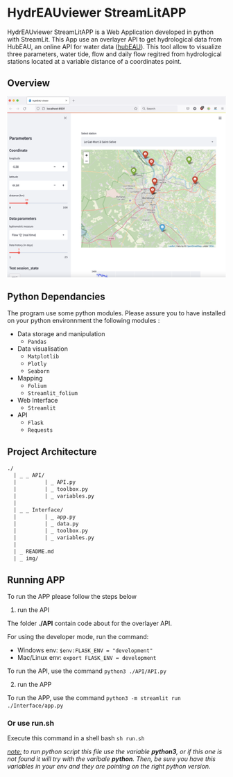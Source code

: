 # HydrEAUviewer StreamLitAPP

HydrEAUviewer StreamLitAPP is a Web Application developed in python with StreamLit.
This App use an overlayer API to get hydrological data from HubEAU, an online API for water data ([hubEAU](https://hubeau.eaufrance.fr/)).
This tool allow to visualize three parameters, water tide, flow and daily flow regitred from hydrological stations located at a variable distance of a coordinates point.   

## Overview

![view Web APP](img/Screenshot%202022-02-23%20at%2017.26.27.png)

## Python Dependancies

The program use some python modules. Please assure you to have installed on your python environnment the following modules :
- Data storage and manipulation 
  -  `Pandas`
- Data visualisation
  - `Matplotlib`
  - `Plotly`
  - `Seaborn`
- Mapping
  - `Folium`
  - `Streamlit_folium`
- Web Interface
  - `Streamlit`
- API 
  - `Flask`
  - `Requests` 

## Project Architecture

```
./
  | _ _ API/
  |         | _ API.py
  |         | _ toolbox.py
  |         | _ variables.py 
  |
  | _ _ Interface/
  |         | _ app.py
  |         | _ data.py
  |         | _ toolbox.py
  |         | _ variables.py
  |
  | _ README.md
  | _ img/
```

## Running APP 

To run the APP please follow the steps below
 
1) run the API

The folder **./API** contain code about for the overlayer API.
  
For using the developer mode, run the command:
- Windows env: `$env:FLASK_ENV = "development"`
- Mac/Linux env: `export FLASK_ENV = development`

To run the API, use the command `python3 ./API/API.py`

2) run the APP   

To run the APP, use the command `python3 -m streamlit run ./Interface/app.py` 

### Or use run.sh 

Execute this command in a shell bash `sh run.sh`

*<u>note:</u> to run python script this file use the variable ***python3***, or if this one is not found it will try with the varibale ***python***. Then, be sure you have this variables in your env and they are pointing on the right python version.*  